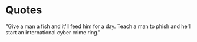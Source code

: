 # Quotes
"Give a man a fish and it'll feed him for a day. Teach a man to phish and he'll start an international cyber crime ring."

